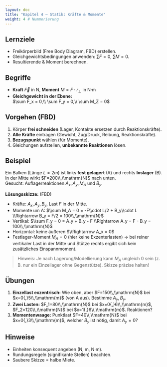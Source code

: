 ```yaml
---
layout: doc
title: "Kapitel 4 – Statik: Kräfte & Momente"
weight: 4 # Nummerierung
---
```


## Lernziele
- Freikörperbild (Free Body Diagram, FBD) erstellen.
- Gleichgewichtsbedingungen anwenden: $\sum F = 0$, $\sum M = 0$.
- Resultierende & Moment berechnen.

## Begriffe
- **Kraft** $\vec F$ in N, **Moment** $M = F \cdot r_\perp$ in N·m  
- **Gleichgewicht in der Ebene:**  
  $\sum F_x = 0,\\ \sum F_y = 0,\\ \sum M_Z = 0$

## Vorgehen (FBD)
1. Körper **frei schneiden** (Lager, Kontakte ersetzen durch Reaktionskräfte).  
2. **Alle Kräfte** eintragen (Gewicht, Zug/Druck, Reibung, Reaktionskräfte).  
3. **Bezugspunkt** wählen (für Momente).  
4. Gleichungen aufstellen, **unbekannte Reaktionen** lösen.

## Beispiel
Ein Balken (Länge $L=2 m$) ist links **fest gelagert** (A) und rechts **loslager** (B). In der Mitte wirkt $F=200\\,\\mathrm{N}$ nach unten.  
Gesucht: Auflagerreaktionen $A_x, A_y, M_A$ und $B_y$.

**Lösungsskizze:** (FBD)  
- Kräfte: $A_x, A_y, B_y$, Last $F$ in der Mitte.  
- Momente um A: $\\sum M_A = 0 = -F\\cdot L/2 + B_y\\cdot L \\Rightarrow B_y = F/2 = 100\\,\\mathrm{N}$  
- Vertikal: $\\sum F_y = 0 = A_y + B_y - F \\Rightarrow A_y = F - B_y = 100\\,\\mathrm{N}$  
- Horizontal: keine äußeren $\\Rightarrow A_x = 0$  
- Festlager-Moment $M_A = 0$ (hier keine Exzenterlasten) → bei reiner vertikaler Last in der Mitte und Stütze rechts ergibt sich kein zusätzliches Einspannmoment.

> Hinweis: Je nach Lagerung/Modellierung kann $M_A$ ungleich 0 sein (z. B. nur ein Einzellager ohne Gegenstütze). Skizze präzise halten!

## Übungen
1) **Einzellast exzentrisch:** Wie oben, aber $F=150\\,\\mathrm{N}$ bei $x=0{,}5\\,\\mathrm{m}$ (von A aus). Bestimme $A_y, B_y$.  
2) **Zwei Lasten:** $F_1=80\\,\\mathrm{N}$ bei $x=0{,}6\\,\\mathrm{m}$, $F_2=120\\,\\mathrm{N}$ bei $x=1{,}6\\,\\mathrm{m}$. Reaktionen?  
3) **Momentenwaage:** Punktlast $F=40\\,\\mathrm{N}$ bei $x=0{,}3\\,\\mathrm{m}$, welcher $B_y$ ist nötig, damit $A_y=0$?

## Hinweise
- Einheiten konsequent angeben (N, m, N·m).  
- Rundungsregeln (signifikante Stellen) beachten.  
- Saubere Skizze = halbe Miete.
